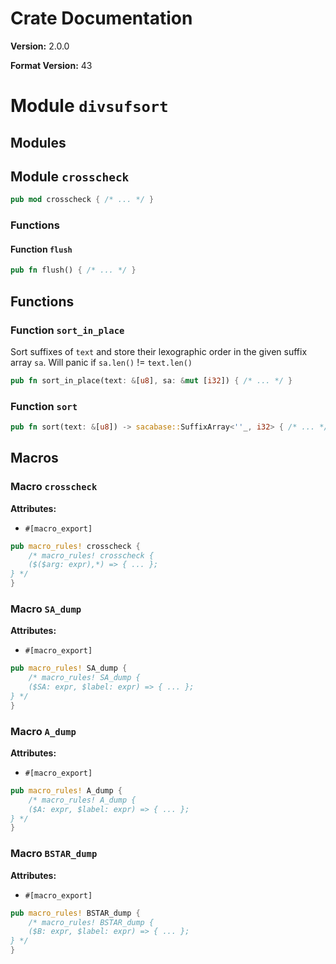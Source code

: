 # Crate Documentation

**Version:** 2.0.0

**Format Version:** 43

# Module `divsufsort`

## Modules

## Module `crosscheck`

```rust
pub mod crosscheck { /* ... */ }
```

### Functions

#### Function `flush`

```rust
pub fn flush() { /* ... */ }
```

## Functions

### Function `sort_in_place`

Sort suffixes of `text` and store their lexographic order
in the given suffix array `sa`.
Will panic if `sa.len()` != `text.len()`

```rust
pub fn sort_in_place(text: &[u8], sa: &mut [i32]) { /* ... */ }
```

### Function `sort`

```rust
pub fn sort(text: &[u8]) -> sacabase::SuffixArray<''_, i32> { /* ... */ }
```

## Macros

### Macro `crosscheck`

**Attributes:**

- `#[macro_export]`

```rust
pub macro_rules! crosscheck {
    /* macro_rules! crosscheck {
    ($($arg: expr),*) => { ... };
} */
}
```

### Macro `SA_dump`

**Attributes:**

- `#[macro_export]`

```rust
pub macro_rules! SA_dump {
    /* macro_rules! SA_dump {
    ($SA: expr, $label: expr) => { ... };
} */
}
```

### Macro `A_dump`

**Attributes:**

- `#[macro_export]`

```rust
pub macro_rules! A_dump {
    /* macro_rules! A_dump {
    ($A: expr, $label: expr) => { ... };
} */
}
```

### Macro `BSTAR_dump`

**Attributes:**

- `#[macro_export]`

```rust
pub macro_rules! BSTAR_dump {
    /* macro_rules! BSTAR_dump {
    ($B: expr, $label: expr) => { ... };
} */
}
```

